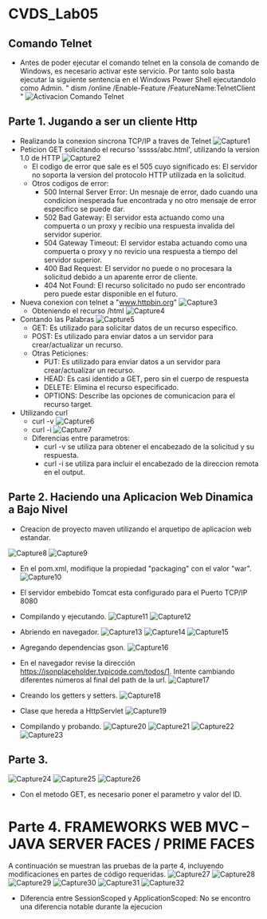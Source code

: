 # CVDS_Lab05
## Comando Telnet
- Antes de poder ejecutar el comando telnet en la consola de comando de Windows, es necesario activar este servicio. Por tanto solo basta ejecutar la siguiente sentencia en el Windows Power Shell ejecutandolo como Admin. " dism /online /Enable-Feature /FeatureName:TelnetClient " 
![Activacion Comando Telnet](https://github.com/luis-amaya/CVDS_Lab05/blob/main/images/Activacion%20comando%20Telnet.PNG)

## Parte 1. Jugando a ser un cliente Http
- Realizando la conexion sincrona TCP/IP a traves de Telnet
![Capture1](https://github.com/luis-amaya/CVDS_Lab05/blob/main/images/Capture1.PNG)
- Peticion GET solicitando el recurso 'sssss/abc.html', utilizando la version 1.0 de HTTP
![Capture2](https://github.com/luis-amaya/CVDS_Lab05/blob/main/images/Capture2.PNG)
  * El codigo de error que sale es el 505 cuyo significado es: El servidor no soporta la version del protocolo HTTP utilizada en la solicitud.
  * Otros codigos de error:
    *  500 Internal Server Error: Un mesnaje de error, dado cuando una condicion inesperada fue encontrada y no otro mensaje de error especifico se puede dar.
    *  502 Bad Gateway: El servidor esta actuando como una compuerta o un proxy y recibio una respuesta invalida del servidor superior.
    *  504 Gateway Timeout: El servidor estaba actuando como una compuerta o proxy y no revicio una respuesta a tiempo del servidor superior.
    *  400 Bad Request: El servidor no puede o no procesara la solicitud debido a un aparente error de cliente.
    *  404 Not Found: El recurso solicitado no pudo ser encontrado pero puede estar disponible en el futuro.
- Nueva conexion con telnet a "www.httpbin.org" 
![Capture3](https://github.com/luis-amaya/CVDS_Lab05/blob/main/images/Capture3.PNG)
  * Obteniendo el recurso /html
![Capture4](https://github.com/luis-amaya/CVDS_Lab05/blob/main/images/Capture4.PNG)
- Contando las Palabras
![Capture5](https://github.com/luis-amaya/CVDS_Lab05/blob/main/images/Capture5.PNG)
  * GET: Es utilizado para solicitar datos de un recurso especifico.
  * POST: Es utilizado para enviar datos a un servidor para crear/actualizar un recurso.
  * Otras Peticiones:
    * PUT: Es utilizado para enviar datos a un servidor para crear/actualizar un recurso.
    * HEAD: Es casi identido a GET, pero sin el cuerpo de respuesta
    * DELETE: Elimina el recurso especificado.
    * OPTIONS: Describe las opciones de comunicacion para el recurso target.
- Utilizando curl
  * curl -v
![Capture6](https://github.com/luis-amaya/CVDS_Lab05/blob/main/images/Capture6.PNG)
  * curl -i
![Capture7](https://github.com/luis-amaya/CVDS_Lab05/blob/main/images/Capture7.PNG)
  * Diferencias entre parametros:
    * curl -v se utiliza para obtener el encabezado de la solicitud y su respuesta.
    * curl -i se utiliza para incluir el encabezado de la direccion remota en el output.
## Parte 2. Haciendo una Aplicacion Web Dinamica a Bajo Nivel
- Creacion de proyecto maven utilizando el arquetipo de aplicacion web estandar.

![Capture8](https://github.com/luis-amaya/CVDS_Lab05/blob/main/images/Capture8.PNG)
![Capture9](https://github.com/luis-amaya/CVDS_Lab05/blob/main/images/Capture9.PNG)

- En el pom.xml, modifique la propiedad "packaging" con el valor "war".
![Capture10](https://github.com/luis-amaya/CVDS_Lab05/blob/main/images/Capture10.PNG)
- El servidor embebido Tomcat esta configurado para el Puerto TCP/IP 8080
- Compilando y ejecutando.
![Capture11](https://github.com/luis-amaya/CVDS_Lab05/blob/main/images/Capture11.PNG)
![Capture12](https://github.com/luis-amaya/CVDS_Lab05/blob/main/images/Capture12.PNG)

- Abriendo en navegador.
![Capture13](https://github.com/luis-amaya/CVDS_Lab05/blob/main/images/Capture13.PNG)
![Capture14](https://github.com/luis-amaya/CVDS_Lab05/blob/main/images/Capture14.PNG)
![Capture15](https://github.com/luis-amaya/CVDS_Lab05/blob/main/images/Capture15.PNG)

- Agregando dependencias gson.
![Capture16](https://github.com/luis-amaya/CVDS_Lab05/blob/main/images/Capture16.PNG)

- En el navegador revise la dirección https://jsonplaceholder.typicode.com/todos/1. Intente cambiando diferentes números al final del path de la url.
![Capture17](https://github.com/luis-amaya/CVDS_Lab05/blob/main/images/Capture17.PNG)

- Creando los getters y setters.
![Capture18](https://github.com/luis-amaya/CVDS_Lab05/blob/main/images/Capture18.PNG)

- Clase que hereda a HttpServlet
![Capture19](https://github.com/luis-amaya/CVDS_Lab05/blob/main/images/Capture19.PNG)

- Compilando y probando.
![Capture20](https://github.com/luis-amaya/CVDS_Lab05/blob/main/images/Capture20.PNG)
![Capture21](https://github.com/luis-amaya/CVDS_Lab05/blob/main/images/Capture21.PNG)
![Capture22](https://github.com/luis-amaya/CVDS_Lab05/blob/main/images/Capture22.PNG)
![Capture23](https://github.com/luis-amaya/CVDS_Lab05/blob/main/images/Capture23.PNG)

## Parte 3.

![Capture24](https://github.com/luis-amaya/CVDS_Lab05/blob/main/images/Capture24.PNG)
![Capture25](https://github.com/luis-amaya/CVDS_Lab05/blob/main/images/Capture25.PNG)
![Capture26](https://github.com/luis-amaya/CVDS_Lab05/blob/main/images/Capture26.PNG)

- Con el metodo GET, es necesario poner el parametro y valor del ID.

# Parte 4. FRAMEWORKS WEB MVC – JAVA SERVER FACES / PRIME FACES

A continuación se muestran las pruebas de la parte 4, incluyendo modificaciones en partes de código requeridas.
![Capture27](https://github.com/luis-amaya/CVDS_Lab05/blob/main/images/Capture27.PNG)
![Capture28](https://github.com/luis-amaya/CVDS_Lab05/blob/main/images/Capture28.PNG)
![Capture29](https://github.com/luis-amaya/CVDS_Lab05/blob/main/images/Capture29.PNG)
![Capture30](https://github.com/luis-amaya/CVDS_Lab05/blob/main/images/Capture30.PNG)
![Capture31](https://github.com/luis-amaya/CVDS_Lab05/blob/main/images/Capture31.PNG)
![Capture32](https://github.com/luis-amaya/CVDS_Lab05/blob/main/images/Capture32.PNG)
- Diferencia entre SessionScoped y ApplicationScoped: No se encontro una diferencia notable durante la ejecucion 

